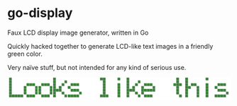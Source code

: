 # go-display
Faux LCD display image generator, written in Go

Quickly hacked together to generate LCD-like text images in a friendly green color.

Very naïve stuff, but not intended for any kind of serious use.

![Looks_like_this.png](Looks_like_this.png)
